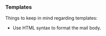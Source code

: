 ### Templates

Things to keep in mind regarding templates:

- Use HTML syntax to format the mail body.
